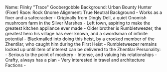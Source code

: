 Name: Flinky "Trace" Goobergobble
Background: Urban Bounty Hunter (Fixer)
Race: Rock Gnome
Alignment: True Neutral
Background
    - Works as a fixer and a safecracker
    - Originally from Dingly Dell, a quiet Gnomish mushroom farm in the Silver Marshes
    - Left town, aspiring to make the greatest kitchen appliance ever made
    - Older brother is Rumbletweezer, the greatest hero his village has ever known, and a swordsman of infinite potential
    - Blackmailed into doing this heist, by a crooked member of the Zhentilar, who caught him during the First Heist
    - Rumbletweezer remains locked up until item of interest can be delivered to the Zhentilar
Personality:
    - Serious to the point of mockery
    - Intense, and valuing his relationships
    - Crafty, always has a plan
    - Very interested in travel and architecture
Factions
    -